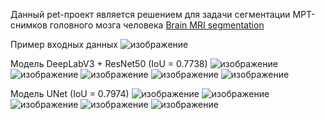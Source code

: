 Данный pet-проект является решением для задачи сегментации МРТ-снимков головного мозга человека [Brain MRI segmentation](https://www.kaggle.com/datasets/mateuszbuda/lgg-mri-segmentation)

Пример входных данных
![изображение](https://github.com/user-attachments/assets/dd812092-470e-4e40-aeec-c5451ea286e3)

Модель DeepLabV3 + ResNet50 (IoU = 0.7738)
![изображение](https://github.com/user-attachments/assets/80114d26-180e-436f-95f7-bf8e0180b4b4)
![изображение](https://github.com/user-attachments/assets/e73b41c6-7713-452f-9ae3-e0bb4478209b)
![изображение](https://github.com/user-attachments/assets/c5c3082c-4687-4997-9df2-8628d59c0b23)
![изображение](https://github.com/user-attachments/assets/2d373a28-9963-4ae9-91fb-dee56f305af6)
![изображение](https://github.com/user-attachments/assets/144effa8-a41b-4a0a-8468-87bcb221657f)


Модель UNet (IoU = 0.7974)
![изображение](https://github.com/user-attachments/assets/f0e25b58-05d0-42e4-a1d3-963e53aa3a76)
![изображение](https://github.com/user-attachments/assets/3eb6b795-74c6-4700-ac83-2f5c7ce57ded)
![изображение](https://github.com/user-attachments/assets/2facc340-a738-4b9b-934e-031cf0e18344)
![изображение](https://github.com/user-attachments/assets/44229ea4-0ebe-4818-a9d5-396c752a2cd2)
![изображение](https://github.com/user-attachments/assets/b3c5496a-f592-49d5-a501-11c3aff26b00)
